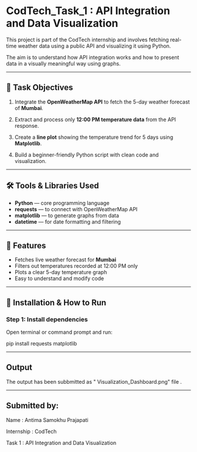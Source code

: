 # CodTech_Task_1 : API Integration and Data Visualization

This project is part of the CodTech internship and involves fetching real-time weather data using a public API and visualizing it using Python.  

The aim is to understand how API integration works and how to present data in a visually meaningful way using graphs.

---

## 📝 Task Objectives

1. Integrate the **OpenWeatherMap API** to fetch the 5-day weather forecast of **Mumbai**.
   
2. Extract and process only **12:00 PM temperature data** from the API response.
  
3. Create a **line plot** showing the temperature trend for 5 days using **Matplotlib**.
 
4. Build a beginner-friendly Python script with clean code and visualization.

---

## 🛠 Tools & Libraries Used

- **Python** — core programming language
- **requests** — to connect with OpenWeatherMap API
- **matplotlib** — to generate graphs from data
- **datetime** — for date formatting and filtering

---

## 📌 Features
- Fetches live weather forecast for **Mumbai**
- Filters out temperatures recorded at 12:00 PM only
- Plots a clear 5-day temperature graph
- Easy to understand and modify code

---

## 🔧 Installation & How to Run

### Step 1: Install dependencies
Open terminal or command prompt and run:


pip install requests matplotlib

---

## Output
The output has been subbmitted as " Visualization_Dashboard.png" file .

---

## Submitted by:

Name : Antima Samokhu Prajapati

Internship : CodTech

Task 1 : API Integration and Data Visualization
